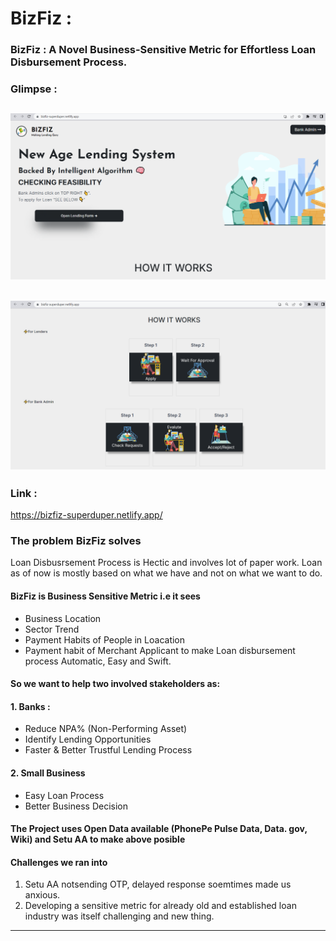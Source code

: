 
# BizFiz  :


###  BizFiz : A Novel Business-Sensitive Metric for Effortless Loan Disbursement Process.
### 

### Glimpse : 

![ScreenShot](https://github.com/Vinodk-17/BizFiz/blob/main/frontend/assets/Screenshot%20(198).png)
----
![ScreenShot](https://github.com/Vinodk-17/BizFiz/blob/main/frontend/assets/Screenshot%20(199).png)
----

### Link :
https://bizfiz-superduper.netlify.app/

### The problem BizFiz solves

Loan Disbusrsement Process is Hectic and involves lot of paper work. Loan as of now is mostly based on what we have and not on what we want to do.

####  BizFiz is Business Sensitive Metric i.e it sees

-   Business Location
-   Sector Trend
-   Payment Habits of People in Loacation
-   Payment habit of Merchant Applicant to make Loan disbursement process Automatic, Easy and Swift.

#### So we want to help two involved stakeholders as:

#### 1. Banks :

-   Reduce NPA% (Non-Performing Asset)
-   Identify Lending Opportunities
-   Faster & Better Trustful Lending Process

#### 2. Small Business

-   Easy Loan Process
-   Better Business Decision

#### The Project uses Open Data available (PhonePe Pulse Data, Data. gov, Wiki) and Setu AA to make above posible

#### Challenges we ran into

1.  Setu AA notsending OTP, delayed response soemtimes made us anxious.
2.  Developing a sensitive metric for already old and established loan industry was itself challenging and new thing.

-------------------
